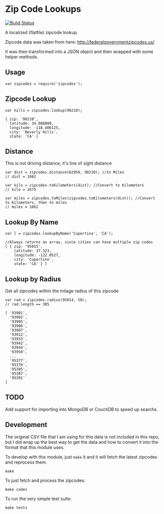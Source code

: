 Zip Code Lookups
================

[![Build Status](https://travis-ci.org/davglass/zipcodes.svg?branch=master)](https://travis-ci.org/davglass/zipcodes)

A localized (flatfile) zipcode lookup.

Zipcode data was taken from here: http://federalgovernmentzipcodes.us/

It was then transformed into a JSON object and then wrapped with some helper methods.

Usage
-----

    var zipcodes = require('zipcodes');


Zipcode Lookup
--------------

    var hills = zipcodes.lookup(90210);

    { zip: '90210',
      latitude: 34.088808,
      longitude: -118.406125,
      city: 'Beverly Hills',
      state: 'CA' }

Distance
--------

This is not driving distance, it's line of sight distance


    var dist = zipcodes.distance(62959, 90210); //In Miles
    // dist = 1662

    var kilo = zipcodes.toKilometers(dist); //Convert to Kilometers
    // kilo = 2675

    var miles = zipcodes.toMiles(zipcodes.toKilometers(dist)); //Convert to Kilometers, then to miles
    // miles = 1662


Lookup By Name
--------------

    var l = zipcodes.lookupByName('Cupertino', 'CA');
    
    //Always returns an array, since cities can have multiple zip codes
    [ { zip: '95015',
        latitude: 37.323,
        longitude: -122.0527,
        city: 'Cupertino',
        state: 'CA' } ]


Lookup by Radius
----------------

Get all zipcodes within the milage radius of this zipcode

    var rad = zipcodes.radius(95014, 50);
    // rad.length == 385

    [ '93901',
      '93902',
      '93905',
      '93906',
      '93907',
      '93912',
      '93933',
      '93942',
      '93944',
      '93950',
      ...
      '95377',
      '95378',
      '95385',
      '95387',
      '95391' 
    ]


TODO
----

Add support for importing into MongoDB or CouchDB to speed up searchs.

Development
-----------

The original CSV file that I am using for this data is not included in this repo, but I did wrap up
the best way to get the data and how to convert it into the format that this module uses.

To develop with this module, just `make` it and it will fetch the latest zipcodes and reprocess them.

    make

To just fetch and process the zipcodes:

    make codes

To run the very simple test suite:

    make tests
